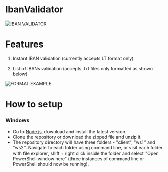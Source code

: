 # IbanValidator

![IBAN VALIDATOR](https://i.ibb.co/hm2kTcv/capture.png)

# Features

1. Instant IBAN validation (currently accepts LT format only).

2. List of IBANs validation (accepts .txt files only formatted as shown below)

![FORMAT EXAMPLE](https://i.ibb.co/SQtvMDc/kodai.png)

# How to setup

### Windows

- Go to [Node.js](https://nodejs.org/en/), download and install the latest version.
- Clone the repository or download the zipped file and unzip it.
- The repository directory will have three folders - "client", "ws1" and "ws2".
Navigate to each folder using command line, or visit each folder with file explorer, shift + right click inside the folder and select "Open PowerShell window here" (three instances of command line or PowerShell should now be running).
